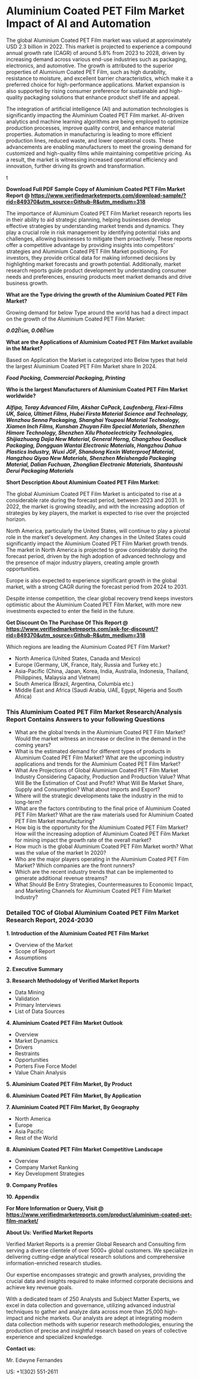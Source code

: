 <meta name="title" content="Global Aluminium Coated PET Film Market Impact of AI and Automation"><meta name="description" content="The global Aluminium Coated PET Film market was valued at approximately USD 2.3 billion in 2022. This market is projected to experience a compound annual growth rate ("><meta name="title" content="Aluminium Coated PET Film Market Size, Share, Scope, Trends, Growth, Opportunities, Analysis, Forecast"><h1>Aluminium Coated PET Film Market Impact of AI and Automation</h1><p>The global Aluminium Coated PET Film market was valued at approximately USD 2.3 billion in 2022. This market is projected to experience a compound annual growth rate (CAGR) of around 5.8% from 2023 to 2028, driven by increasing demand across various end-use industries such as packaging, electronics, and automotive. The growth is attributed to the superior properties of Aluminium Coated PET Film, such as high durability, resistance to moisture, and excellent barrier characteristics, which make it a preferred choice for high-performance applications. Market expansion is also supported by rising consumer preference for sustainable and high-quality packaging solutions that enhance product shelf life and appeal.</p><p>The integration of artificial intelligence (AI) and automation technologies is significantly impacting the Aluminium Coated PET Film market. AI-driven analytics and machine learning algorithms are being employed to optimize production processes, improve quality control, and enhance material properties. Automation in manufacturing is leading to more efficient production lines, reduced waste, and lower operational costs. These advancements are enabling manufacturers to meet the growing demand for customized and high-quality films while maintaining competitive pricing. As a result, the market is witnessing increased operational efficiency and innovation, further driving its growth and transformation.</p>t</p><p id="" class=""><strong>Download Full PDF Sample Copy of Aluminium Coated PET Film Market Report @ <a href="https://www.verifiedmarketreports.com/download-sample/?rid=849370&utm_source=Github-R&utm_medium=318" target="_blank">https://www.verifiedmarketreports.com/download-sample/?rid=849370&utm_source=Github-R&utm_medium=318</a></strong></p><p>The importance of&nbsp;Aluminium Coated PET Film Market research reports lies in their ability to aid strategic planning, helping businesses develop effective strategies by understanding market trends and dynamics. They play a crucial role in risk management by identifying potential risks and challenges, allowing businesses to mitigate them proactively. These reports offer a competitive advantage by providing insights into competitors' strategies and Aluminium Coated PET Film Market positioning. For investors, they provide critical data for making informed decisions by highlighting market forecasts and growth potential. Additionally, market research reports guide product development by understanding consumer needs and preferences, ensuring products meet market demands and drive business growth.</p><p><strong>What are the&nbsp;Type driving the growth of the Aluminium Coated PET Film Market?</strong></p><p id="" class="">Growing demand for below Type around the world has had a direct impact on the growth of the Aluminium Coated PET Film Market:</p><em><strong>0.02Î¼m, 0.06Î¼m</strong></em></p><strong>What are the&nbsp;Applications&nbsp;of Aluminium Coated PET Film Market available in the Market?</strong></p><p id="" class="">Based on Application the Market is categorized into Below types that held the largest Aluminium Coated PET Film Market share In 2024.</p><em><strong>Food Packing, Commercial Packaging, Printing</strong></em></p><strong>Who is the largest Manufacturers of Aluminium Coated PET Film Market worldwide?</strong></p><p><em><strong>Alfipa, Toray Advanced Film, Akshar CoPack, Laufenberg, Flexi-Films UK, Saica, Ultimet Films, Hubei Firsta Material Science and Technology, Wenzhou Senna Packaging, Shanghai Youposi Material Technology, Xiamen Inch Films, Kunshan Zhuyan Film Special Materials, Shenzhen Himore Technology, Shenzhen Xilu Photoelectricity Technologies, Shijiazhuang Dajia New Material, General Horng, Changzhou Goodluck Packaging, Dongguan Wantai Electronic Materials, Hangzhou Dahua Plastics Industry, Wuxi JGF, Shandong Kexin Waterproof Material, Hangzhou Qiyao New Materials, Shenzhen Meishengda Packaging Material, Dalian Fuchuan, Zhonglian Electronic Materials, Shantoushi Derui Packaging Materials</strong></em></p><p id="" class=""><strong>Short Description About Aluminium Coated PET Film Market:</strong></p><p>The global Aluminium Coated PET Film Market is anticipated to rise at a considerable rate during the forecast period, between 2023 and 2031. In 2022, the market is growing steadily, and with the increasing adoption of strategies by key players, the market is expected to rise over the projected horizon.</p><p>North America, particularly the United States, will continue to play a pivotal role in the market's development. Any changes in the United States could significantly impact the Aluminium Coated PET Film Market growth trends. The market in North America is projected to grow considerably during the forecast period, driven by the high adoption of advanced technology and the presence of major industry players, creating ample growth opportunities.</p><p>Europe is also expected to experience significant growth in the global market, with a strong CAGR during the forecast period from 2024 to 2031.</p><p>Despite intense competition, the clear global recovery trend keeps investors optimistic about the Aluminium Coated PET Film Market, with more new investments expected to enter the field in the future.</p><p id="" class=""><strong>Get Discount On The Purchase Of This Report @ <a href="https://www.verifiedmarketreports.com/ask-for-discount/?rid=849370&utm_source=Github-R&utm_medium=318" target="_blank">https://www.verifiedmarketreports.com/ask-for-discount/?rid=849370&utm_source=Github-R&utm_medium=318</a></strong></p>Which regions are leading the Aluminium Coated PET Film Market?</p><ul><li>North America (United States, Canada and Mexico)</li><li>Europe (Germany, UK, France, Italy, Russia and Turkey etc.)</li><li>Asia-Pacific (China, Japan, Korea, India, Australia, Indonesia, Thailand, Philippines, Malaysia and Vietnam)</li><li>South America (Brazil, Argentina, Columbia etc.)</li><li>Middle East and Africa (Saudi Arabia, UAE, Egypt, Nigeria and South Africa)</li></ul><h3 id="" class="">This Aluminium Coated PET Film Market Research/Analysis Report Contains Answers to your following Questions</h3><ul><li>What are the global trends in the Aluminium Coated PET Film Market? Would the market witness an increase or decline in the demand in the coming years?</li><li>What is the estimated demand for different types of products in Aluminium Coated PET Film Market? What are the upcoming industry applications and trends for the Aluminium Coated PET Film Market?</li><li>What Are Projections of Global Aluminium Coated PET Film Market Industry Considering Capacity, Production and Production Value? What Will Be the Estimation of Cost and Profit? What Will Be Market Share, Supply and Consumption? What about imports and Export?</li><li>Where will the strategic developments take the industry in the mid to long-term?</li><li>What are the factors contributing to the final price of Aluminium Coated PET Film Market? What are the raw materials used for Aluminium Coated PET Film Market manufacturing?</li><li>How big is the opportunity for the Aluminium Coated PET Film Market? How will the increasing adoption of Aluminium Coated PET Film Market for mining impact the growth rate of the overall market?</li><li>How much is the global Aluminium Coated PET Film Market worth? What was the value of the market In 2020?</li><li>Who are the major players operating in the Aluminium Coated PET Film Market? Which companies are the front runners?</li><li>Which are the recent industry trends that can be implemented to generate additional revenue streams?</li><li>What Should Be Entry Strategies, Countermeasures to Economic Impact, and Marketing Channels for Aluminium Coated PET Film Market Industry?</li></ul><h3 id="" class="">Detailed TOC of Global Aluminium Coated PET Film Market Research Report, 2024-2030</h3><p id="" class=""><strong>1. Introduction of the Aluminium Coated PET Film Market</strong></p><ul><li>Overview of the Market</li><li>Scope of Report</li><li>Assumptions</li></ul><p id="" class=""><strong>2. Executive Summary</strong></p><p id="" class=""><strong>3. Research Methodology of Verified Market Reports</strong></p><ul><li>Data Mining</li><li>Validation</li><li>Primary Interviews</li><li>List of Data Sources</li></ul><p id="" class=""><strong>4. Aluminium Coated PET Film Market Outlook</strong></p><ul><li>Overview</li><li>Market Dynamics</li><li>Drivers</li><li>Restraints</li><li>Opportunities</li><li>Porters Five Force Model</li><li>Value Chain Analysis</li></ul><p id="" class=""><strong>5. Aluminium Coated PET Film Market, By Product</strong></p><p id="" class=""><strong>6. Aluminium Coated PET Film Market, By Application</strong></p><p id="" class=""><strong>7. Aluminium Coated PET Film Market, By Geography</strong></p><ul><li>North America</li><li>Europe</li><li>Asia Pacific</li><li>Rest of the World</li></ul><p id="" class=""><strong>8. Aluminium Coated PET Film Market Competitive Landscape</strong></p><ul><li>Overview</li><li>Company Market Ranking</li><li>Key Development Strategies</li></ul><p id="" class=""><strong>9. Company Profiles</strong></p><p id="" class=""><strong>10. Appendix</strong></p><p id="" class=""><strong>For More Information or Query, Visit @ <a href="https://www.verifiedmarketreports.com/product/aluminium-coated-pet-film-market/" target="_blank">https://www.verifiedmarketreports.com/product/aluminium-coated-pet-film-market/</a></strong></p><p id="" class=""><strong>About Us: Verified Market Reports</strong></p><p id="" class="">Verified Market Reports is a premier Global Research and Consulting firm serving a diverse clientele of over 5000+ global customers. We specialize in delivering cutting-edge analytical research solutions and comprehensive information-enriched research studies.</p><p id="" class="">Our expertise encompasses strategic and growth analyses, providing the crucial data and insights required to make informed corporate decisions and achieve key revenue goals.</p><p id="" class="">With a dedicated team of 250 Analysts and Subject Matter Experts, we excel in data collection and governance, utilizing advanced industrial techniques to gather and analyze data across more than 25,000 high-impact and niche markets. Our analysts are adept at integrating modern data collection methods with superior research methodologies, ensuring the production of precise and insightful research based on years of collective experience and specialized knowledge.</p><p id="" class=""><strong>Contact us:</strong></p><p id="" class="">Mr. Edwyne Fernandes</p><p id="" class="">US: +1(302) 551-2611</p>